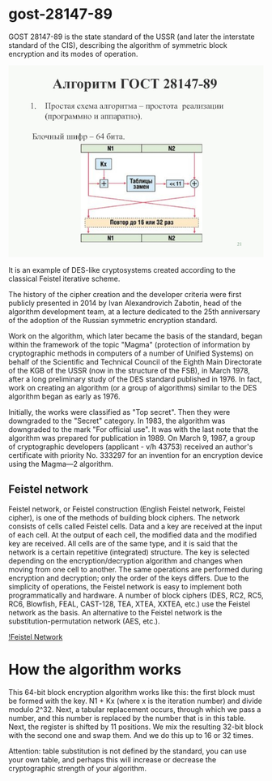 # gost-28147-89
GOST 28147-89 is the state standard of the USSR (and later the interstate standard of the CIS), describing the algorithm of symmetric block encryption and its modes of operation.

![Scheme](./img/gost2814789_scheme.jpg)

It is an example of DES-like cryptosystems created according to the classical Feistel iterative scheme.

The history of the cipher creation and the developer criteria were first publicly presented in 2014 by Ivan Alexandrovich Zabotin, head of the algorithm development team, at a lecture dedicated to the 25th anniversary of the adoption of the Russian symmetric encryption standard.

Work on the algorithm, which later became the basis of the standard, began within the framework of the topic "Magma" (protection of information by cryptographic methods in computers of a number of Unified Systems) on behalf of the Scientific and Technical Council of the Eighth Main Directorate of the KGB of the USSR (now in the structure of the FSB), in March 1978, after a long preliminary study of the DES standard published in 1976. In fact, work on creating an algorithm (or a group of algorithms) similar to the DES algorithm began as early as 1976.

Initially, the works were classified as "Top secret". Then they were downgraded to the "Secret" category. In 1983, the algorithm was downgraded to the mark "For official use". It was with the last note that the algorithm was prepared for publication in 1989. On March 9, 1987, a group of cryptographic developers (applicant - v/h 43753) received an author's certificate with priority No. 333297 for an invention for an encryption device using the Magma—2 algorithm.

## Feistel network
Feistel network, or Feistel construction (English Feistel network, Feistel cipher), is one of the methods of building block ciphers. The network consists of cells called Feistel cells. Data and a key are received at the input of each cell. At the output of each cell, the modified data and the modified key are received. All cells are of the same type, and it is said that the network is a certain repetitive (integrated) structure. The key is selected depending on the encryption/decryption algorithm and changes when moving from one cell to another. The same operations are performed during encryption and decryption; only the order of the keys differs. Due to the simplicity of operations, the Feistel network is easy to implement both programmatically and hardware. A number of block ciphers (DES, RC2, RC5, RC6, Blowfish, FEAL, CAST-128, TEA, XTEA, XXTEA, etc.) use the Feistel network as the basis. An alternative to the Feistel network is the substitution-permutation network (AES, etc.).

[!Feistel Network](./img/feistel_network.png)

# How the algorithm works

This 64-bit block encryption algorithm works like this: the first block must be formed with the key. N1 + Kx (where x is the iteration number) and divide modulo 2^32. Next, a tabular replacement occurs, through which we pass a number, and this number is replaced by the number that is in this table. Next, the register is shifted by 11 positions. We mix the resulting 32-bit block with the second one and swap them. And we do this up to 16 or 32 times.

Attention: table substitution is not defined by the standard, you can use your own table, and perhaps this will increase or decrease the cryptographic strength of your algorithm.
